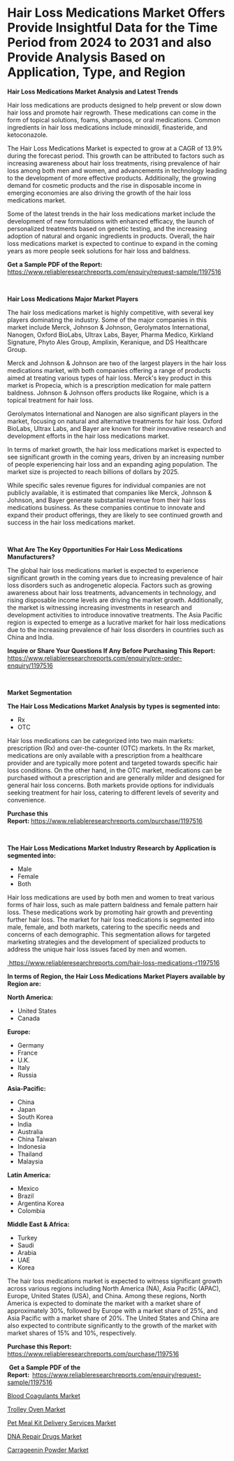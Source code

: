 <p><h1>Hair Loss Medications Market Offers Provide Insightful Data for the Time Period from 2024 to 2031 and also Provide Analysis Based on Application, Type, and Region</h1></p><p><strong>Hair Loss Medications Market Analysis and Latest Trends</strong></p>
<p><p>Hair loss medications are products designed to help prevent or slow down hair loss and promote hair regrowth. These medications can come in the form of topical solutions, foams, shampoos, or oral medications. Common ingredients in hair loss medications include minoxidil, finasteride, and ketoconazole.</p><p>The Hair Loss Medications Market is expected to grow at a CAGR of 13.9% during the forecast period. This growth can be attributed to factors such as increasing awareness about hair loss treatments, rising prevalence of hair loss among both men and women, and advancements in technology leading to the development of more effective products. Additionally, the growing demand for cosmetic products and the rise in disposable income in emerging economies are also driving the growth of the hair loss medications market.</p><p>Some of the latest trends in the hair loss medications market include the development of new formulations with enhanced efficacy, the launch of personalized treatments based on genetic testing, and the increasing adoption of natural and organic ingredients in products. Overall, the hair loss medications market is expected to continue to expand in the coming years as more people seek solutions for hair loss and baldness.</p></p>
<p><strong>Get a Sample PDF of the Report:&nbsp;</strong> <a href="https://www.reliableresearchreports.com/enquiry/request-sample/1197516">https://www.reliableresearchreports.com/enquiry/request-sample/1197516</a></p>
<p>&nbsp;</p>
<p><strong>Hair Loss Medications Major Market Players</strong></p>
<p><p>The hair loss medications market is highly competitive, with several key players dominating the industry. Some of the major companies in this market include Merck, Johnson & Johnson, Gerolymatos International, Nanogen, Oxford BioLabs, Ultrax Labs, Bayer, Pharma Medico, Kirkland Signature, Phyto Ales Group, Amplixin, Keranique, and DS Healthcare Group.</p><p>Merck and Johnson & Johnson are two of the largest players in the hair loss medications market, with both companies offering a range of products aimed at treating various types of hair loss. Merck's key product in this market is Propecia, which is a prescription medication for male pattern baldness. Johnson & Johnson offers products like Rogaine, which is a topical treatment for hair loss.</p><p>Gerolymatos International and Nanogen are also significant players in the market, focusing on natural and alternative treatments for hair loss. Oxford BioLabs, Ultrax Labs, and Bayer are known for their innovative research and development efforts in the hair loss medications market.</p><p>In terms of market growth, the hair loss medications market is expected to see significant growth in the coming years, driven by an increasing number of people experiencing hair loss and an expanding aging population. The market size is projected to reach billions of dollars by 2025.</p><p>While specific sales revenue figures for individual companies are not publicly available, it is estimated that companies like Merck, Johnson & Johnson, and Bayer generate substantial revenue from their hair loss medications business. As these companies continue to innovate and expand their product offerings, they are likely to see continued growth and success in the hair loss medications market.</p></p>
<p>&nbsp;</p>
<p><strong>What Are The Key Opportunities For Hair Loss Medications Manufacturers?</strong></p>
<p><p>The global hair loss medications market is expected to experience significant growth in the coming years due to increasing prevalence of hair loss disorders such as androgenetic alopecia. Factors such as growing awareness about hair loss treatments, advancements in technology, and rising disposable income levels are driving the market growth. Additionally, the market is witnessing increasing investments in research and development activities to introduce innovative treatments. The Asia Pacific region is expected to emerge as a lucrative market for hair loss medications due to the increasing prevalence of hair loss disorders in countries such as China and India.</p></p>
<p><strong>Inquire or Share Your Questions If Any Before Purchasing This Report:</strong> <a href="https://www.reliableresearchreports.com/enquiry/pre-order-enquiry/1197516">https://www.reliableresearchreports.com/enquiry/pre-order-enquiry/1197516</a></p>
<p>&nbsp;</p>
<p><strong>Market Segmentation</strong></p>
<p><strong>The Hair Loss Medications Market Analysis by types is segmented into:</strong></p>
<p><ul><li>Rx</li><li>OTC</li></ul></p>
<p><p>Hair loss medications can be categorized into two main markets: prescription (Rx) and over-the-counter (OTC) markets. In the Rx market, medications are only available with a prescription from a healthcare provider and are typically more potent and targeted towards specific hair loss conditions. On the other hand, in the OTC market, medications can be purchased without a prescription and are generally milder and designed for general hair loss concerns. Both markets provide options for individuals seeking treatment for hair loss, catering to different levels of severity and convenience.</p></p>
<p><strong>Purchase this Report:&nbsp;</strong><a href="https://www.reliableresearchreports.com/purchase/1197516">https://www.reliableresearchreports.com/purchase/1197516</a></p>
<p>&nbsp;</p>
<p><strong>The Hair Loss Medications Market Industry Research by Application is segmented into:</strong></p>
<p><ul><li>Male</li><li>Female</li><li>Both</li></ul></p>
<p><p>Hair loss medications are used by both men and women to treat various forms of hair loss, such as male pattern baldness and female pattern hair loss. These medications work by promoting hair growth and preventing further hair loss. The market for hair loss medications is segmented into male, female, and both markets, catering to the specific needs and concerns of each demographic. This segmentation allows for targeted marketing strategies and the development of specialized products to address the unique hair loss issues faced by men and women.</p></p>
<p><a href="https://www.reliableresearchreports.com/hair-loss-medications-r1197516">&nbsp;https://www.reliableresearchreports.com/hair-loss-medications-r1197516</a></p>
<p><strong>In terms of Region, the Hair Loss Medications Market Players available by Region are:</strong></p>
<p>
    <p> <strong> North America: </strong>
        <ul>
            <li>United States</li>
            <li>Canada</li>
        </ul>
        </p> 
    <p> <strong> Europe: </strong>
        <ul>
            <li>Germany</li>
            <li>France</li>
            <li>U.K.</li>
            <li>Italy</li>
            <li>Russia</li>
        </ul>
        </p> 
    <p> <strong> Asia-Pacific: </strong>
        <ul>
            <li>China</li>
            <li>Japan</li>
            <li>South Korea</li>
            <li>India</li>
            <li>Australia</li>
            <li>China Taiwan</li>
            <li>Indonesia</li>
            <li>Thailand</li>
            <li>Malaysia</li>
        </ul>
        </p> 
    <p> <strong> Latin America: </strong>
        <ul>
            <li>Mexico</li>
            <li>Brazil</li>
            <li>Argentina Korea</li>
            <li>Colombia</li>
        </ul>
        </p> 
    <p> <strong> Middle East & Africa: </strong>
        <ul>
            <li>Turkey</li>
            <li>Saudi</li>
            <li>Arabia</li>
            <li>UAE</li>
            <li>Korea</li>
        </ul>
    </p>
    </p>
<p><p>The hair loss medications market is expected to witness significant growth across various regions including North America (NA), Asia Pacific (APAC), Europe, United States (USA), and China. Among these regions, North America is expected to dominate the market with a market share of approximately 30%, followed by Europe with a market share of 25%, and Asia Pacific with a market share of 20%. The United States and China are also expected to contribute significantly to the growth of the market with market shares of 15% and 10%, respectively.</p></p>
<p><strong>Purchase this Report: </strong><a href="https://www.reliableresearchreports.com/purchase/1197516">https://www.reliableresearchreports.com/purchase/1197516</a></p>
<p>&nbsp;<strong>Get a Sample PDF of the Report:&nbsp;&nbsp;</strong><a href="https://www.reliableresearchreports.com/enquiry/request-sample/1197516">https://www.reliableresearchreports.com/enquiry/request-sample/1197516</a></p>
<p><strong></strong></p>
<p><p><a href="https://github.com/gamblestampleyjenny50m5sl6/Market-Research-Report-List-2/blob/main/blood-coagulants-market.md">Blood Coagulants Market</a></p><p><a href="https://www.linkedin.com/pulse/trolley-oven-market-report-reveals-latest-trends-growth-opportunities-7gzxf">Trolley Oven Market</a></p><p><a href="https://medium.com/@mylahoney6745/decoding-pet-meal-kit-delivery-services-market-metrics-market-share-trends-and-growth-patterns-5cd1ab27afe6">Pet Meal Kit Delivery Services Market</a></p><p><a href="https://github.com/nicholepatriciadoylenwnrjr0/Market-Research-Report-List-2/blob/main/dna-repair-drugs-market.md">DNA Repair Drugs Market</a></p><p><a href="https://issuu.com/reportprime-2/docs/carrageenin-powder-market-size-2030.pptx">Carrageenin Powder Market</a></p></p>